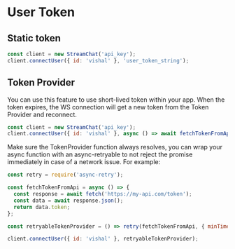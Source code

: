 # User Token

## Static token

```js
const client = new StreamChat('api_key');
client.connectUser({ id: 'vishal' }, 'user_token_string');
```

## Token Provider

You can use this feature to use short-lived token within your app. When the token expires, the WS connection will get a new token from the Token Provider and reconnect.

```js
const client = new StreamChat('api_key');
client.connectUser({ id: 'vishal' }, async () => await fetchTokenFromApi());
```

Make sure the TokenProvider function always resolves, you can wrap your async function with an async-retryable to not reject the promise immediately in case of a network issue. For example:

```js
const retry = require('async-retry');

const fetchTokenFromApi = async () => {
  const response = await fetch('https://my-api.com/token');
  const data = await response.json();
  return data.token;
};

const retryableTokenProvider = () => retry(fetchTokenFromApi, { minTimeout: 1000 });

client.connectUser({ id: 'vishal' }, retryableTokenProvider);
```
